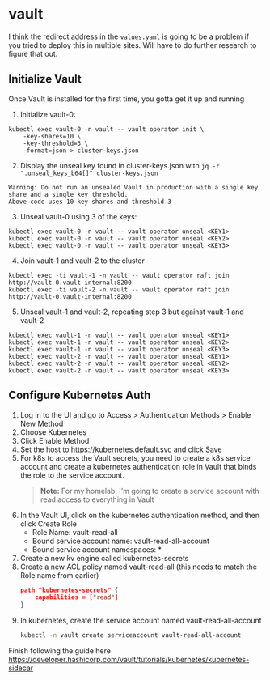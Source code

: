 # vault

I think the redirect address in the `values.yaml` is going to be a problem if you tried to deploy this in multiple sites.  Will have to do further research to figure that out.

## Initialize Vault
Once Vault is installed for the first time, you gotta get it up and running
1. Initialize vault-0:
```
kubectl exec vault-0 -n vault -- vault operator init \
    -key-shares=10 \
    -key-threshold=3 \
    -format=json > cluster-keys.json
```
2. Display the unseal key found in cluster-keys.json with `jq -r ".unseal_keys_b64[]" cluster-keys.json`

```
Warning: Do not run an unsealed Vault in production with a single key share and a single key threshold.
Above code uses 10 key shares and threshold 3
```
3. Unseal vault-0 using 3 of the keys:
```
kubectl exec vault-0 -n vault -- vault operator unseal <KEY1>
kubectl exec vault-0 -n vault -- vault operator unseal <KEY2>
kubectl exec vault-0 -n vault -- vault operator unseal <KEY3>
```
4. Join vault-1 and vault-2 to the cluster
```
kubectl exec -ti vault-1 -n vault -- vault operator raft join http://vault-0.vault-internal:8200
kubectl exec -ti vault-2 -n vault -- vault operator raft join http://vault-0.vault-internal:8200
```
5. Unseal vault-1 and vault-2, repeating step 3 but against vault-1 and vault-2
```
kubectl exec vault-1 -n vault -- vault operator unseal <KEY1>
kubectl exec vault-1 -n vault -- vault operator unseal <KEY2>
kubectl exec vault-1 -n vault -- vault operator unseal <KEY3>
kubectl exec vault-2 -n vault -- vault operator unseal <KEY1>
kubectl exec vault-2 -n vault -- vault operator unseal <KEY2>
kubectl exec vault-2 -n vault -- vault operator unseal <KEY3>
```

## Configure Kubernetes Auth
1. Log in to the UI and go to Access > Authentication Methods > Enable New Method
2. Choose Kubernetes
3. Click Enable Method
4. Set the host to https://kubernetes.default.svc and click Save
5. For k8s to access the Vault secrets, you need to create a k8s service account and create a kubernetes authentication role in Vault that binds the role to the service account.  
    > **Note:** For my homelab, I'm going to create a service account with read access to everything in Vault
6. In the Vault UI, click on the kubernetes authentication method, and then click Create Role
    - Role Name: vault-read-all
    - Bound service account name: vault-read-all-account
    - Bound service account namespaces: *
7. Create a new kv engine called kubernetes-secrets
8. Create a new ACL policy named vault-read-all (this needs to match the Role name from earlier)
    ```json
    path "kubernetes-secrets" {
        capabilities = ["read"]
    }
    ```
9. In kubernetes, create the service account named vault-read-all-account
    ```bash
    kubectl -n vault create serviceaccount vault-read-all-account
    ```

Finish following the guide here https://developer.hashicorp.com/vault/tutorials/kubernetes/kubernetes-sidecar